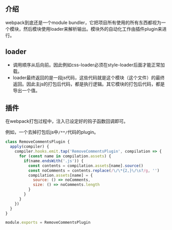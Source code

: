 ## 介绍
webpack到底还是一个module bundler，它把项目所有使用的所有东西都视为一个模块，然后模块使用loader来解析输出。模块外的自动化工作由插件plugin来进行。

## loader
- 调用顺序从后向前。因此例如css-loader必须在style-loader后面才能正常加载。
- loader最终返回的是一段js代码，这些代码就是这个模块（这个文件）的最终返回。因此主js的打包后代码，都是执行逻辑。其它模块的打包后代码，都是导出一个值。

## 插件
在webpack打包过程中，注入已设定好的钩子函数回调即可。

例如，一个去掉打包后js中`/**/`代码的plugin。

``` javascript
class RemoveCommentsPlugin {
  apply(compiler) {
    compiler.hooks.emit.tap('RemoveCommentsPlugin', compilation => {
      for (const name in compilation.assets) {
        if(name.endsWith('.js')) {
          const contents = compilation.assets[name].source()
          const noComments = contents.replace(/\/\*{2,}\/\s?/g, '')
          compilation.assets[name] = {
            source: () => noComments,
            size: () => noComments.length
          }
        }
      }
    })
  }
}

module.exports = RemoveCommentsPlugin
```